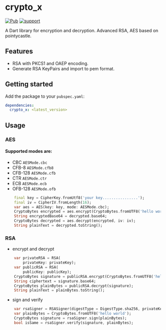 # crypto_x
[![Pub](https://img.shields.io/pub/v/crypto_x.svg?style=flat-square)](https://pub.dev/packages/crypto_x)
[![support](https://img.shields.io/badge/platform-android%20|%20ios%20|%20web%20|%20macos%20|%20windows%20|%20linux%20-blue.svg)](https://pub.dev/packages/crypto_x)

A Dart library for encryption and decryption. Advanced RSA, AES based on pointycastle.

## Features

* RSA with PKCS1 and OAEP encoding.
* Generate RSA KeyPairs and import to pem format.

## Getting started

Add the package to your `pubspec.yaml`:

```yaml
dependencies:
  crypto_x: <latest_version>
```

## Usage

### AES

#### Supported modes are:
- CBC `AESMode.cbc`
- CFB-8 `AESMode.cfb8`
- CFB-128 `AESMode.cfb`
- CTR `AESMode.ctr`
- ECB `AESMode.ecb`
- OFB-128 `AESMode.ofb`

```dart
    final key = CipherKey.fromUtf8('your key................');
    final iv = CipherIV.fromLength(16);
    var aes = AES(key: key, mode: AESMode.cbc);
    CryptoBytes encrypted = aes.encrypt(CryptoBytes.fromUTF8('hello world.'), iv: iv);
    String encryptedBase64 = decrypted.base64;
    CryptoBytes decrypted = aes.decrypt(encrypted, iv: iv);
    String plainText = decrypted.toString();
```

### RSA
* encrypt and decrypt
```dart
    var privateRSA = RSA(
        privateKey: privateKey);
    var publicRSA = RSA(
        publicKey: publicKey);
    CryptoBytes signature = publicRSA.encrypt(CryptoBytes.fromUTF8('hello world'));
    String ciphertext = signature.base64;
    CryptoBytes plainBytes = publicRSA.decrypt(signature);
    String plainText = plainBytes.toString();
```

* sign and verify
```dart
    var rsaSigner = RSASigner(digestType = DigestType.sha256, privateKey: privateKey, publicKey: publicKey);
    var plainBytes = CryptoBytes.fromUTF8('hello world');
    CryptoBytes signature = rsaSigner.sign(plainBytes);
    bool isSame = rsaSigner.verify(signature, plainBytes);
```

[comment]: <> (## Additional information)

